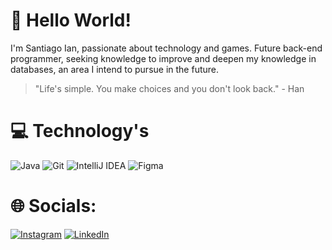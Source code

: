 # 🤖 Hello World!

I'm Santiago Ian, passionate about technology and games. Future back-end programmer, seeking knowledge to improve and deepen my knowledge in databases, an area I intend to pursue in the future.

> "Life's simple. You make choices and you don't look back." - Han

# 💻 Technology's

![Java](https://img.shields.io/badge/java-%23ED8B00.svg?style=for-the-badge&logo=openjdk&logoColor=white) ![Git](https://img.shields.io/badge/git-%23F05033.svg?style=for-the-badge&logo=git&logoColor=white) ![IntelliJ IDEA](https://img.shields.io/badge/IntelliJIDEA-000000.svg?style=for-the-badge&logo=intellij-idea&logoColor=white) ![Figma](https://img.shields.io/badge/figma-%23F24E1E.svg?style=for-the-badge&logo=figma&logoColor=white)

# 🌐 Socials:

[![Instagram](https://img.shields.io/badge/Instagram-%23E4405F.svg?logo=Instagram&logoColor=white)](https://instagram.com/santiago_iian) [![LinkedIn](https://img.shields.io/badge/LinkedIn-%230077B5.svg?logo=linkedin&logoColor=white)](https://www.linkedin.com/in/santiago-ian/) 
